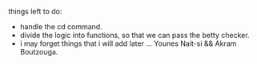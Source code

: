 things left to do:
 + handle the cd command.
 + divide the logic into functions, so that we can pass the betty checker.
 + i may forget things that i will add later ...
Younes Nait-si && Akram Boutzouga.
